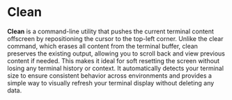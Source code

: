 # Clean

**Clean** is a command-line utility that pushes the current terminal content offscreen by repositioning the cursor to the top-left corner. Unlike the clear command, which erases all content from the terminal buffer, clean preserves the existing output, allowing you to scroll back and view previous content if needed. This makes it ideal for soft resetting the screen without losing any terminal history or context. It automatically detects your terminal size to ensure consistent behavior across environments and provides a simple way to visually refresh your terminal display without deleting any data.